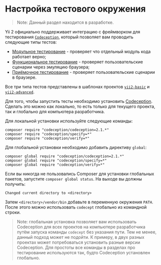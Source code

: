 Настройка тестового окружения
=============================

> Note: Данный раздел находится в разработке.

Yii 2 официально поддерживает интеграцию с фреймворком для тестирования [`Codeception`](https://github.com/Codeception/Codeception),
который позволяет вам проводить следующие типы тестов:

- [Модульное тестирование](test-unit.md) - проверяет что отдельный модуль кода работает верно;
- [Функциональное тестирование](test-functional.md) - проверяет пользовательские сценарии через эмуляцию браузера;
- [Приёмочное тестирование](test-acceptance.md) - проверяет пользовательские сценарии в браузере.

Все три типа тестов представлены в шаблонах проектов
[`yii2-basic`](https://github.com/yiisoft/yii2-app-basic) и
[`yii2-advanced`](https://github.com/yiisoft/yii2-app-advanced).

Для того, чтобы запустить тесты необходимо установить [Codeception](https://github.com/Codeception/Codeception).
Сделать это можно как локально, то есть только для текущего проекта, так и глобально для компьютера разработчика.

Для локальной установки используйте следующие команды:

```
composer require "codeception/codeception=2.1.*"
composer require "codeception/specify=*"
composer require "codeception/verify=*"
```

Для глобальной установки необходимо добавить директиву `global`:

```
composer global require "codeception/codeception=2.1.*"
composer global require "codeception/specify=*"
composer global require "codeception/verify=*"
```

Если вы никогда не пользовались Composer для установки глобальных пакетов, запустите `composer global status`.
На выходе вы должны получить:

```
Changed current directory to <directory>
```

Затем `<directory>/vendor/bin` добавьте в переменную окружения `PATH`. После этого можно использовать `codecept` глобально
из командной строки.

> Note: глобальная установка позволяет вам использовать Codeception для всех проектов на компьютере разработчика
  путём запуска команды `codecept` без указания пути. Тем не менее, данный подход может не подойти. К примеру, в двух 
  разных проектах может потребоваться установить разные версии Codeception. Для простоты все команды в разделах про
  тестирование используются так, будто Codeception установлен глобально.
